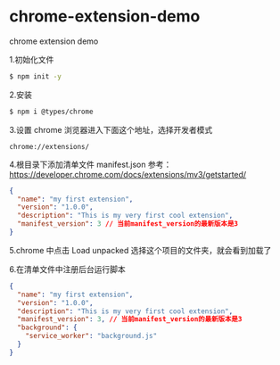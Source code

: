 # chrome-extension-demo

chrome extension demo

1.初始化文件

```bash
$ npm init -y
```

2.安装

```bash
$ npm i @types/chrome
```

3.设置 chrome 浏览器进入下面这个地址，选择开发者模式

```
chrome://extensions/
```

4.根目录下添加清单文件 manifest.json
参考：https://developer.chrome.com/docs/extensions/mv3/getstarted/

```json
{
  "name": "my first extension",
  "version": "1.0.0",
  "description": "This is my very first cool extension",
  "manifest_version": 3 // 当前manifest_version的最新版本是3
}
```

5.chrome 中点击 Load unpacked 选择这个项目的文件夹，就会看到加载了

6.在清单文件中注册后台运行脚本

```json
{
  "name": "my first extension",
  "version": "1.0.0",
  "description": "This is my very first cool extension",
  "manifest_version": 3, // 当前manifest_version的最新版本是3
  "background": {
    "service_worker": "background.js"
  }
}
```
